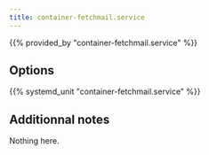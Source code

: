 ```yaml
---
title: container-fetchmail.service
---
```


{{% provided_by "container-fetchmail.service" %}}

## Options

{{% systemd_unit "container-fetchmail.service" %}}

## Additionnal notes

Nothing here.